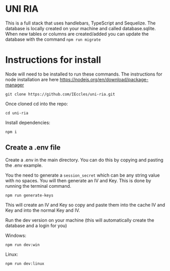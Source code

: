 # UNI RIA
This is a full stack that uses handlebars, TypeScript and Sequelize.
The database is locally created on your machine and called database.sqlite. When new tables or columns are created/added you can update the database with the command `npm run migrate`

# Instructions for install
Node will need to be installed to run these commands. The instructions for node installation are here https://nodejs.org/en/download/package-manager

`git clone https://github.com/IEccles/uni-ria.git`

Once cloned cd into the repo:

`cd uni-ria`

Install dependencies:

`npm i`

## Create a .env file
Create a .env in the main directory. You can do this by copying and pasting the .env example.

You the need to generate a `session_secret` which can be any string value with no spaces. You will then generate an IV and Key. This is done by running the terminal command.

`npm run generate-keys`

This will create an IV and Key so copy and paste them into the cache IV and Key and into the normal Key and IV.

Run the dev version on your machine (this will automatically create the database and a login for you)

Windows:

`npm run dev:win`

Linux:

`npm run dev:linux`
